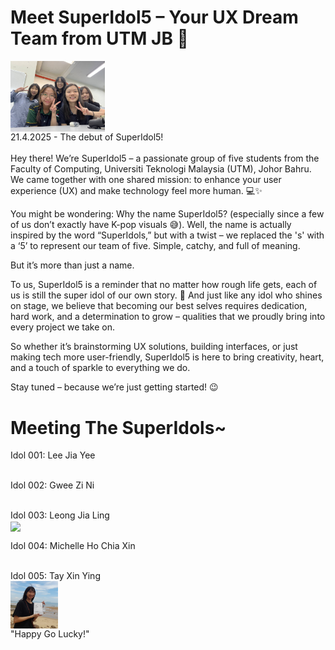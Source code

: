 # Meet SuperIdol5 – Your UX Dream Team from UTM JB 🎉
<img align="center" width="30%" src = "superIdol.jpg" ><br>
21.4.2025 - The debut of SuperIdol5! <br>
<br>
Hey there! We’re SuperIdol5 – a passionate group of five students from the Faculty of Computing, Universiti Teknologi Malaysia (UTM), Johor Bahru. We came together with one shared mission: to enhance your user experience (UX) and make technology feel more human. 💻✨

You might be wondering: Why the name SuperIdol5? (especially since a few of us don’t exactly have K-pop visuals 😅). Well, the name is actually inspired by the word “SuperIdols,” but with a twist – we replaced the 's' with a ‘5’ to represent our team of five. Simple, catchy, and full of meaning.

But it’s more than just a name.

To us, SuperIdol5 is a reminder that no matter how rough life gets, each of us is still the super idol of our own story. 🌟 And just like any idol who shines on stage, we believe that becoming our best selves requires dedication, hard work, and a determination to grow – qualities that we proudly bring into every project we take on.

So whether it’s brainstorming UX solutions, building interfaces, or just making tech more user-friendly, SuperIdol5 is here to bring creativity, heart, and a touch of sparkle to everything we do.

Stay tuned – because we’re just getting started! 😉

# Meeting The SuperIdols~
Idol 001: Lee Jia Yee <br>
<img align="center" width="30%" src = "" ><br>

Idol 002: Gwee Zi Ni <br>
<img align="center" width="30%" src = "" ><br>

Idol 003: Leong Jia Ling <br>
<img align="center" width="30%" src = "![Image](https://github.com/user-attachments/assets/c5f1d950-acab-4e8e-a30c-285f2fe20949)" ><br>

Idol 004: Michelle Ho Chia Xin <br>
<img align="center" width="30%" src = "" ><br>

Idol 005: Tay Xin Ying <br>
<img align="center" width="15%" src = "Photos/20230521_122307.jpg" ><br>
"Happy Go Lucky!"
